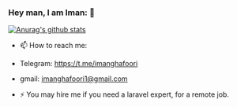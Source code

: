 ### Hey man, I am Iman: 👋

[![Anurag's github stats](https://github-readme-stats.vercel.app/api?username=anuraghazra)](https://github.com/anuraghazra/github-readme-stats)

- 📫 How to reach me: 
- Telegram: https://t.me/imanghafoori
- gmail: imanghafoori1@gmail.com

- ⚡ You may hire me if you need a laravel expert, for a remote job.

<!--
**imanghafoori1/imanghafoori1** is a ✨ _special_ ✨ repository because its `README.md` (this file) appears on your GitHub profile.

Here are some ideas to get you started:

- 🔭 I’m currently working on ...
- 🌱 I’m currently learning ...
- 👯 I’m looking to collaborate on ...
- 🤔 I’m looking for help with ...
- 💬 Ask me about ...
- 📫 How to reach me: ...
- 😄 Pronouns: ...
- ⚡ Fun fact: ...
-->
